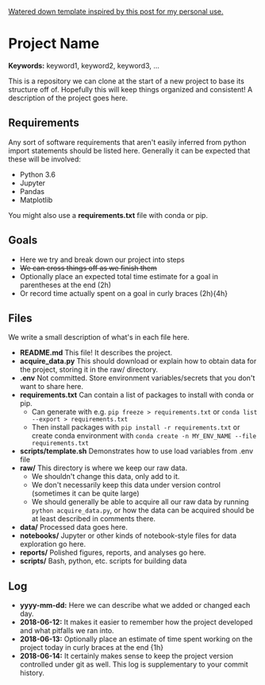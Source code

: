 [Watered down template inspired by this post for my personal use.](https://drivendata.github.io/cookiecutter-data-science/#build-from-the-environment-up)

# Project Name

**Keywords:** keyword1, keyword2, keyword3, ...

This is a repository we can clone at the start of a new project to base
its structure off of. Hopefully this will keep things organized and
consistent! A description of the project goes here.

## Requirements

Any sort of software requirements that aren't easily inferred from
python import statements should be listed here. Generally it can be
expected that these will be involved:

* Python 3.6
* Jupyter
* Pandas
* Matplotlib

You might also use a **requirements.txt** file with conda or pip.

## Goals

* Here we try and break down our project into steps
* ~~We can cross things off as we finish them~~
* Optionally place an expected total time estimate for a goal in
parentheses at the end (2h)
* Or record time actually spent on a goal in curly braces (2h){4h}

## Files

We write a small description of what's in each file here.

* **README.md** This file! It describes the project.
* **acquire_data.py** This should download or explain how to obtain data
for the project, storing it in the raw/ directory.
* **.env** Not committed. Store environment variables/secrets
 that you don't want to share here.
* **requirements.txt** Can contain a list of packages to install with
conda or pip.
    * Can generate with e.g. `pip freeze > requirements.txt` or `conda
    list --export > requirements.txt`
    * Then install packages with `pip install -r requirements.txt`
    or create conda environment with `conda create -n MY_ENV_NAME --file
     requirements.txt`
* **scripts/template.sh** Demonstrates how to use load variables from
.env file
* **raw/** This directory is where we keep our raw data.
    * We shouldn't change this data, only add to it.
    * We don't necessarily keep this data under version control
(sometimes it can be quite large)
    * We should generally be able to acquire all our raw data by running
`python acquire_data.py`, or how the data can be acquired should be at
least described in comments there.
* **data/** Processed data goes here.
* **notebooks/** Jupyter or other kinds of notebook-style files for
data exploration go here.
* **reports/** Polished figures, reports, and analyses go here.
* **scripts/** Bash, python, etc. scripts for building data

## Log

* **yyyy-mm-dd:** Here we can describe what we added or changed each day.
* **2018-06-12:** It makes it easier to remember how
the project developed and what pitfalls we ran into.
* **2018-06-13:** Optionally place an estimate of time spent working on
the project today in curly braces at the end {1h}
* **2018-06-14:** It certainly makes sense to keep the project version
controlled under git as well. This log is supplementary to your commit
history.